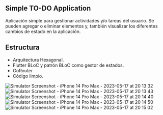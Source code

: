 ## Simple TO-DO Application

Aplicación simple para gestionar actividades y/o tareas del usuario. 
Se pueden agregar o eliminar elementos y, también visualizar los diferentes cambios de estado en la aplicación.

## Estructura

 * Arquitectura Hexagonal.
 * Flutter BLoC y patrón BLoC como gestor de estados.
 * GoRouter 
 * Código limpio.


![Simulator Screenshot - iPhone 14 Pro Max - 2023-05-17 at 20 13 32](https://github.com/gasparsuarez/todo_app/assets/22453545/37c469d1-9bea-4807-803e-3aab770f857e)
![Simulator Screenshot - iPhone 14 Pro Max - 2023-05-17 at 20 13 43](https://github.com/gasparsuarez/todo_app/assets/22453545/194deff0-03e3-4912-a464-bb49fd13bbd2)
![Simulator Screenshot - iPhone 14 Pro Max - 2023-05-17 at 20 14 40](https://github.com/gasparsuarez/todo_app/assets/22453545/a8eae173-c30f-41dd-ab5d-7e49a6b931ed)
![Simulator Screenshot - iPhone 14 Pro Max - 2023-05-17 at 20 14 50](https://github.com/gasparsuarez/todo_app/assets/22453545/904b7c1a-2867-4910-a7e1-72184dd09d14)
![Simulator Screenshot - iPhone 14 Pro Max - 2023-05-17 at 20 15 02](https://github.com/gasparsuarez/todo_app/assets/22453545/74e00650-6c00-4365-a89c-43e3ba0a1177)
